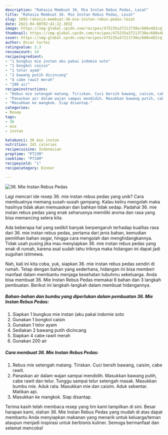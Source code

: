 ```yaml
---
description: "Rahasia Membuat 36. Mie Instan Rebus Pedas, Lezat"
title: "Rahasia Membuat 36. Mie Instan Rebus Pedas, Lezat"
slug: 1692-rahasia-membuat-36-mie-instan-rebus-pedas-lezat
date: 2021-04-08T02:41:22.383Z
image: https://img-global.cpcdn.com/recipes/475235a37213730e/680x482cq70/36-mie-instan-rebus-pedas-foto-resep-utama.jpg
thumbnail: https://img-global.cpcdn.com/recipes/475235a37213730e/680x482cq70/36-mie-instan-rebus-pedas-foto-resep-utama.jpg
cover: https://img-global.cpcdn.com/recipes/475235a37213730e/680x482cq70/36-mie-instan-rebus-pedas-foto-resep-utama.jpg
author: Oscar Cortez
ratingvalue: 3.3
reviewcount: 14
recipeingredient:
- "1 bungkus mie instan aku pakai indomie soto"
- "1 bongkol caisin"
- "1 telor ayam"
- "2 bawang putih dicincang"
- "4 cabe rawit merah"
- "200 air"
recipeinstructions:
- "Rebus mie setengah matang. Tiriskan. Cuci bersih bawang, caisim, cabe rawit."
- "Panaskan air dalam wajan sampai mendidih. Masukkan bawang putih, cabe rawit dan telur. Tunggu sampai telur setengah masak. Masukkan bumbu mie. Aduk rata. Masukkan mie dan caisim. Aduk sebentar. Matikan api."
- "Masukkan ke mangkok. Siap disantap."
categories:
- Resep
tags:
- 36
- mie
- instan

katakunci: 36 mie instan 
nutrition: 241 calories
recipecuisine: Indonesian
preptime: "PT23M"
cooktime: "PT34M"
recipeyield: "1"
recipecategory: Dinner

---
```



![36. Mie Instan Rebus Pedas](https://img-global.cpcdn.com/recipes/475235a37213730e/680x482cq70/36-mie-instan-rebus-pedas-foto-resep-utama.jpg)

Lagi mencari ide resep 36. mie instan rebus pedas yang unik? Cara membuatnya memang susah-susah gampang. Kalau keliru mengolah maka hasilnya tidak akan memuaskan dan bahkan tidak sedap. Padahal 36. mie instan rebus pedas yang enak seharusnya memiliki aroma dan rasa yang bisa memancing selera kita.

Ada beberapa hal yang sedikit banyak berpengaruh terhadap kualitas rasa dari 36. mie instan rebus pedas, pertama dari jenis bahan, kemudian pemilihan bahan segar, hingga cara mengolah dan menghidangkannya. Tidak usah pusing jika mau menyiapkan 36. mie instan rebus pedas yang enak di rumah, karena asal sudah tahu triknya maka hidangan ini dapat jadi suguhan istimewa.




Nah, kali ini kita coba, yuk, siapkan 36. mie instan rebus pedas sendiri di rumah. Tetap dengan bahan yang sederhana, hidangan ini bisa memberi manfaat dalam membantu menjaga kesehatan tubuhmu sekeluarga. Anda bisa membuat 36. Mie Instan Rebus Pedas memakai 6 bahan dan 3 langkah pembuatan. Berikut ini langkah-langkah dalam membuat hidangannya.

<!--inarticleads1-->

##### Bahan-bahan dan bumbu yang diperlukan dalam pembuatan 36. Mie Instan Rebus Pedas:

1. Siapkan 1 bungkus mie instan (aku pakai indomie soto
1. Gunakan 1 bongkol caisin
1. Gunakan 1 telor ayam
1. Sediakan 2 bawang putih dicincang
1. Siapkan 4 cabe rawit merah
1. Gunakan 200 air




<!--inarticleads2-->

##### Cara membuat 36. Mie Instan Rebus Pedas:

1. Rebus mie setengah matang. Tiriskan. Cuci bersih bawang, caisim, cabe rawit.
1. Panaskan air dalam wajan sampai mendidih. Masukkan bawang putih, cabe rawit dan telur. Tunggu sampai telur setengah masak. Masukkan bumbu mie. Aduk rata. Masukkan mie dan caisim. Aduk sebentar. Matikan api.
1. Masukkan ke mangkok. Siap disantap.




Terima kasih telah membaca resep yang tim kami tampilkan di sini. Besar harapan kami, olahan 36. Mie Instan Rebus Pedas yang mudah di atas dapat membantu Anda menyiapkan makanan yang menarik untuk keluarga/teman ataupun menjadi inspirasi untuk berbisnis kuliner. Semoga bermanfaat dan selamat mencoba!
